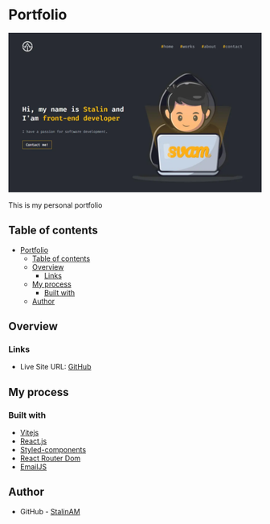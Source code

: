 # Portfolio

![](./public//main.webp)

This is my personal portfolio

## Table of contents

- [Portfolio](#portfolio)
  - [Table of contents](#table-of-contents)
  - [Overview](#overview)
    - [Links](#links)
  - [My process](#my-process)
    - [Built with](#built-with)
  - [Author](#author)

## Overview

### Links

- Live Site URL: [GitHub](https://svam.netlify.app/)

## My process

### Built with

- [Vitejs](https://vitejs.dev/)
- [React.js](https://reactjs.org/)
- [Styled-components](https://styled-components.com/docs/basics)
- [React Router Dom](https://reactrouter.com/en/main)
- [EmailJS](https://www.emailjs.com/)

## Author

- GitHub - [StalinAM](https://github.com/StalinAM)
